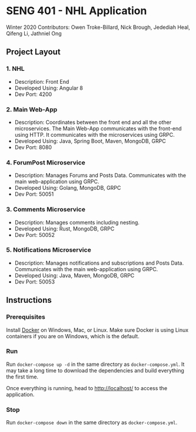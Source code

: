 # SENG 401 - NHL Application
Winter 2020
Contributors: Owen Troke-Billard, Nick Brough, Jedediah Heal, Qifeng Li,  Jathniel Ong  
## Project Layout
### 1. NHL
- Description: Front End
- Developed Using: Angular 8
- Dev Port: 4200
### 2. Main Web-App
- Description: Coordinates between the front end and all the other microservices. The Main Web-App communicates with the front-end using HTTP. It communicates with the microservices using GRPC.
- Developed Using: Java, Spring Boot, Maven, MongoDB, GRPC
- Dev Port: 8080
### 4. ForumPost Microservice
- Description: Manages Forums and Posts Data. Communicates with the main web-application using GRPC.
- Developed Using: Golang, MongoDB, GRPC
- Dev Port: 50051
### 3. Comments Microservice
- Description: Manages comments including nesting. 
- Developed Using: Rust, MongoDB, GRPC
- Dev Port: 50052
### 5. Notifications Microservice
- Description: Manages notifications and subscriptions and Posts Data. Communicates with the main web-application using GRPC.
- Developed Using: Java, Maven, MongoDB, GRPC
- Dev Port: 50053

## Instructions
### Prerequisites
Install [Docker](https://docs.docker.com/get-docker/) on Windows, Mac, or Linux. Make sure Docker is using Linux containers if you are on Windows, which is the default.
### Run
Run `docker-compose up -d` in the same directory as `docker-compose.yml`. It may take a long time to download the dependencies and build everything the first time.

Once everything is running, head to [http://localhost/](http://localhost/) to access the application.
### Stop
Run `docker-compose down` in the same directory as `docker-compose.yml`.